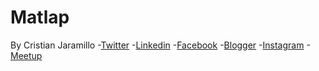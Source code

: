 Matlap
======
By Cristian Jaramillo 
-[Twitter](https://twitter.com/CristianOmarJar)
-[Linkedin](https://www.linkedin.com/in/cristianomarjar)
-[Facebook](https://www.facebook.com/Chuck.matta)
-[Blogger](http://cristianomarjaramillo.blogspot.mx/)
-[Instagram](http://instagram.com/cristianomarjar)
-[Meetup](http://www.meetup.com/members/134442142/)
